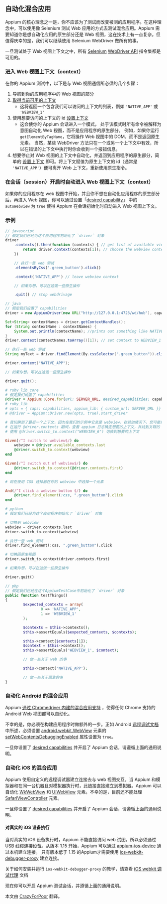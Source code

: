 ## 自动化混合应用

Appium 的核心理念之一是，你不应该为了测试而改变被测的应用程序。在这种理念中，可以使用像 Selenium 测试 Web 应用的方式去测试混合应用。Appium 需要知道你是想自动化应用的原生部分还是 Web 视图，这在技术上有一点复杂。但值得庆幸的是，我们可以继续使用 Selenium WebDriver 做所有的事。

一旦测试处于 Web 视图上下文之中，所有 [Selenium](http://www.seleniumhq.org/) [WebDriver API](http://www.seleniumhq.org/docs/03_webdriver.jsp) 指令集都是可用的。


### 进入 Web 视图上下文（context）

在你的 Appium 测试中，以下是与 Web 视图通信所必须的几个步骤：

1. 导航到你的应用程序中的 Web 视图的部分
1. [取得当前可用的上下文](/docs/cn/commands/context/get-contexts.md)
    * 这将返回一个包含我们可以访问的上下文的列表，例如 `'NATIVE_APP'` 或 `'WEBVIEW_1'`
1. 使用想要访问的上下文的 id [设置上下文](/docs/cn/commands/context/set-context.md)
    * 这会使你的 Appium 会话进入一个模式，
		处于该模式时所有命令被解释为意图自动化 Web 视图，而不是应用程序的原生部分。
		例如，如果你运行 `getElementByTagName`，它将操作 Web 视图中的 DOM，而不是返回原生元素。
		当然，某些 WebDriver 方法只在一个或另一个上下文中有效，所以在错误的上下文中执行时你会收到一个报错信息。
1. 想要停止对 Web 视图的上下文中自动化，并返回到应用程序的原生部分，简单的 [设置上下文](/docs/cn/commands/context/set-context.md) 即可。将上下文赋值为原生上下文的 id（通常是 `'NATIVE_APP'`）便可离开 Web 上下文，重新使用原生指令。

### 在会话（session）开启时自动进入 Web 视图上下文（context）

如果你的应用程序在 web 视图中开始，并且你不想在自动化应用程序的原生部分后，再进入 Web 视图，你可以通过设置「[desired capability](/docs/cn/writing-running-appium/caps.md)」 中的 `autoWebview` 为 `true` 使得 Appium 在会话初始化时自动进入 Web 视图上下文。


### 示例

```javascript
// javascript
// 假定我们已经为这个应用程序初始化了 `driver` 对象
driver
    .contexts().then(function (contexts) { // get list of available views. Returns array: ["NATIVE_APP","WEBVIEW_1"]
        return driver.context(contexts[1]); // choose the webview context
    })

    // 执行一些 web 测试
    .elementsByCss('.green_button').click()

    .context('NATIVE_APP') // leave webview context

    // 如果你想，可以在这做一些原生操作

    .quit() // stop webdrivage
```

```java
// java
// 假定我们设置了 capabilities
driver = new AppiumDriver(new URL("http://127.0.0.1:4723/wd/hub"), capabilities);

Set<String> contextNames = driver.getContextHandles();
for (String contextName : contextNames) {
    System.out.println(contextName); //prints out something like NATIVE_APP \n WEBVIEW_1
}
driver.context(contextNames.toArray()[1]); // set context to WEBVIEW_1

// 执行一些 web 测试
String myText = driver.findElement(By.cssSelector(".green_button")).click();

driver.context("NATIVE_APP");

// 如果你想，可以在这做一些原生操作

driver.quit();
```

```ruby
# ruby_lib_core
# 假定我们设置了 capabilities
@driver = Appium::Core.for(url: SERVER_URL, desired_capabilities: capabilities).start_driver
# ruby_lib
# opts = { caps: capabilities, appium_lib: { custom_url: SERVER_URL }}
# @driver = Appium::Driver.new(opts, true).start_driver

# 我切换到了最后一个上下文，因为在我们的示例中它总是 webview，在其他情况下，您可能需要明确指定一个上下文
# 在运行 @driver.contexts 期间，查看 appium 日志确定想要的上下文，并找到关联的 ID
# 使用 @driver.switch_to.context("WEBVIEW_6") 切换到想要的上下文

Given(/^I switch to webview$/) do
    webview = @driver.available_contexts.last
    @driver.switch_to.context(webview)
end

Given(/^I switch out of webview$/) do
    @driver.switch_to.context(@driver.contexts.first)
end

# 现在使用 CSS 选择器在你的 webview 中选择一个元素

And(/^I click a webview button $/) do
    @driver.find_element(:css, ".green_button").click
end
```

```python
# python
# 假定我们已经为这个应用程序初始化了 `driver` 对象

# 切换到 webview
webview = driver.contexts.last
driver.switch_to.context(webview)

# 执行一些 web 测试
driver.find_element(:css, ".green_button").click

# 切换回原生视图
driver.switch_to.context(driver.contexts.first)

# 如果你想，可以在这做一些原生操作

driver.quit()
```

```php
// php
// 假定我们已经在这个AppiumTestCase中初始化了 `driver` 对象
public function testThings()
{
        $expected_contexts = array(
                0 => 'NATIVE_APP',
                1 => 'WEBVIEW_1'
        );

        $contexts = $this->contexts();
        $this->assertEquals($expected_contexts, $contexts);

        $this->context($contexts[1]);
        $context = $this->context();
        $this->assertEquals('WEBVIEW_1', $context);

        // 做一些关于 web 的事

        $this->context('NATIVE_APP');

        // 做一些关于原生的事
}
```



### 自动化 Android 的混合应用

Appium [通过 Chromedriver 内建的混合应用支持](/docs/cn/writing-running-appium/web/chromedriver.md) ，使得任何 Chrome 支持的 Android Web 视图都可以自动化。

不幸的是，你必须在构建应用程序时做额外的一步。正如 Android [远程调试文档](https://developers.google.com/web/tools/chrome-devtools/remote-debugging/webviews) 中所述，必须设置 [android.webkit.WebView](http://developer.android.com/reference/android/webkit/WebView.html) 元素的 [setWebContentsDebuggingEnabled](http://developer.android.com/reference/android/webkit/WebView.html#setWebContentsDebuggingEnabled(boolean)) 属性设置为 `true`。

一旦你设置了 [desired capabilities](/docs/cn/writing-running-appium/caps.md) 并开启了 Appium 会话，请遵循上面的通用说明。

### 自动化 iOS 的混合应用

Appium 使用自定义的远程调试器建立连接去与 web 视图交互。当 Appium 和模拟器和在同一台机器且对模拟器执行时，此链接直接建立到模拟器。Appium 可以自动化 [WkWebView](https://developer.apple.com/documentation/webkit/wkwebview) 和 [UIWebView](https://developer.apple.com/documentation/uikit/uiwebview) 元素。不幸的是，目前还不能处理 [SafariViewController](https://developer.apple.com/documentation/safariservices/sfsafariviewcontroller) 元素。

一旦你设置了 [desired capabilities](/docs/cn/writing-running-appium/caps.md) 并开启了 Appium 会话，请遵循上面的通用说明。

#### 对真实的 iOS 设备执行

当对真实的 iOS 设备执行时，Appium 不能直接访问 web 试图。所以必须通过 USB 线缆连接设备。从版本 1.15 开始，Appium 可以通过 [appium-ios-device](https://github.com/appium/appium-ios-device) 通过本机建立连接。 只有版本低于 1.15 的Appium才需要使用 [ios-webkit-debugger-proxy](https://github.com/google/ios-webkit-debug-proxy)  建立连接。

关于如何安装并运行 `ios-webkit-debugger-proxy` 的教学，请查看 [iOS webkit 调试代理](/writing-running-appium/web/ios-webkit-debug-proxy.md) 文档

现在你可以开启 Appium 测试会话，并遵循上面的通用说明。


本文由 [CrazyForPoor](https://github.com/CrazyForPoor) 翻译。
